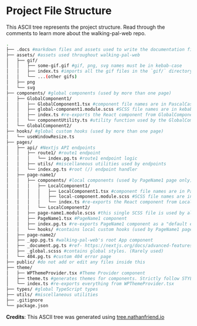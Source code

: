 # Project File Structure

This ASCII tree represents the project structure. Read through the comments to learn more about the walking-pal-web repo.

```sh
.
├── .docs #markdown files and assets used to write the documentation files
├── assets/ #assets used throughout walking-pal-web
│   ├── gif/
│   │   ├── some-gif.gif #gif, png, svg names must be in kebab-case
│   │   ├── index.ts #imports all the gif files in the `gif/` directory and exports them
│   │   └── ...(other gifs)
│   ├── png
│   └── svg
├── components/ #global components (used by more than one page)
│   ├── GlobalComponent1/
│   │   ├── GlobalComponent1.tsx #component file names are in PascalCase
│   │   ├── global-component1.module.scss #SCSS file names are in kebab-case
│   │   ├── index.ts #re-exports the React component from GlobalComponent1.tsx (along with any other accompanied exports)
│   │   └── componentUtility.ts #utility function used by the GlobalComponent1 React component
│   └── GlobalComponent2/
├── hooks/ #global custom hooks (used by more than one page)
│   └── useWindowResize.ts
├── pages/
│   ├── api/ #Nextjs API endpoints
│   │   ├── route1/ #route1 endpoint
│   │   │   └── index.pg.ts #route1 endpoint logic
│   │   ├── utils/ #miscellaneous utilities used by endpoints
│   │   └── index.pg.ts #root (/) endpoint handler
│   ├── page-name1/
│   │   ├── components/ #local components (used by PageName1 page only)
│   │   │   ├── LocalComponent1/
│   │   │   │   ├── LocalComponent1.tsx #component file names are in PascalCase
│   │   │   │   ├── local-component.module.scss #SCSS file names are in kebab-case
│   │   │   │   └── index.ts #re-exports the React component from LocalComponent.tsx
│   │   │   └── LocalComponent2/
│   │   ├── page-name1.module.scss #this single SCSS file is used by all local components in the page
│   │   ├── PageName1.tsx #PageName1 component
│   │   ├── index.pg.ts #re-exports PageName1 component as a "default export"
│   │   └── hooks/ #contains local custom hooks (used by PageName1 page only)
│   ├── page-name2/
│   ├── _app.pg.ts #walking-pal-web's root App component
│   ├── _document.pg.ts #ref- https://nextjs.org/docs/advanced-features/custom-document
│   ├── _global.scsss #contains global styles. (Rarely used)
│   └── 404.pg.ts #custom 404 error page
├── public/ #do not add or edit any files inside this
├── theme/
│   ├── WPThemeProvider.tsx #Theme Provider component
│   ├── theme.ts #generates themes for components. Strictly follow STYLE-GUIDE.md when editing this
│   └── index.ts #re-exports everything from WPThemeProvider.tsx
├── types/ #global TypeScript types
├── utils/ #miscellaneous utilities
├── .gitignore
└── package.json
```

**Credits**: This ASCII tree was generated using [tree.nathanfriend.io](<https://tree.nathanfriend.io/?s=(%27options!(%27fancy!true~fullPath!false~trailingSlash!true~rootDot!true)~source!(%27source!%27.docs5markdownOile7and%20%5Bo%20writ8th8%5EationOilesQassetsV%5Bhroughout%20%40*gif*6some-gif.gif5gif%2C%20png%2C%20svg%20name7must%20b8in%20kebab-case*6%5DK5import7all%20th8gifOile7in%20th8%60gif%2F%60%20directory%20and%3D7them*6...%7Bother%20gifs%7D*png*svgQc3sVgHF%24*GHC31*6GHC3%2B6gH-c31Z*%25GHC31Kx%20%7Balong%20with%20any%20other%20accompanied%3Ds%7D*6c3UtilityK5utilityOunction%209th8GHC31%20ReactF%20*GHC32%2FQhooksVgH%3C%24%5C%5C*useWindowResizeKQpages*apiVNextj7APIXs*6route1Vroute1X*66%5D%7Froute1X%20logic*6q79endpoints*6%5D%7Froot%20%7B%2F%7DX%20handler*%3E1*FsVlocalF%26%5C%5C*6%3F1*66%3F%2B66local-c3Z*6%25%3FKx*6%3F2%2F*%20%3E1%7Cthi7singl8SCSSOil8i79all%20localF7in%20th8page*%20MKx5MF*%20%5D.pgJMF%20a7a%20%5C%27default%3D%5C%27*%20hooksVcontain7local%3C%26*%3E2%2F*_app%7F%40%227root%20AppF*_%5E%7Fref-%20https%3A%2F%2Fnextjs.org%2Fdocs%2Fadvanced-features%2Fcustom-%5E*_gH.scsss5contain7gH%20styles.%20%7BRarely%20used%7D*404%7Fcustom%20404%20error%20pageQpublicVdo%20not%20add%20or%20edit%20anyOile7insid8thisQtheme*%3B5Them8ProviderF*themeK5generate7theme7forFs.%20StrictlyOollow%20STYLE-GUIDE.md%20when%20editing%20this*%5DJeverythingOrom%20%3BQtypesVgH%20TypeScript%20typesQqsQ.gitignoreQpackage.json%27)~version!%271%27)*Q63omponent5%20%236%20%207s%208e%209used%20by%20BOil8name7ar8in%20F%20c3HlobalJK5re-export7K.tsMPageName1O%20fQ%5CnV%2F5X%20endpointZ%7CSCSSBkebab-casequtilsVmiscellaneou7utilitie%247%7B9mor8than%20on8page%7D%256%5DJth8ReactFOrom%20%267%7B9M%20pag8only%7D%2B1Kx5c3BPascalCase*%3BWPThemeProviderKx%3C%20custom%20hook%3D%20export%3Epage-name%3FLocalC3%40walking-pal-web%5Basset7used%20t%5Dindex%5Edocument%7C.module.scss5%7F.pgK5%01%7F%7C%5E%5D%5B%40%3F%3E%3D%3C%3B%2B%26%25%24qZXVQOMKJHFB987653*>)

